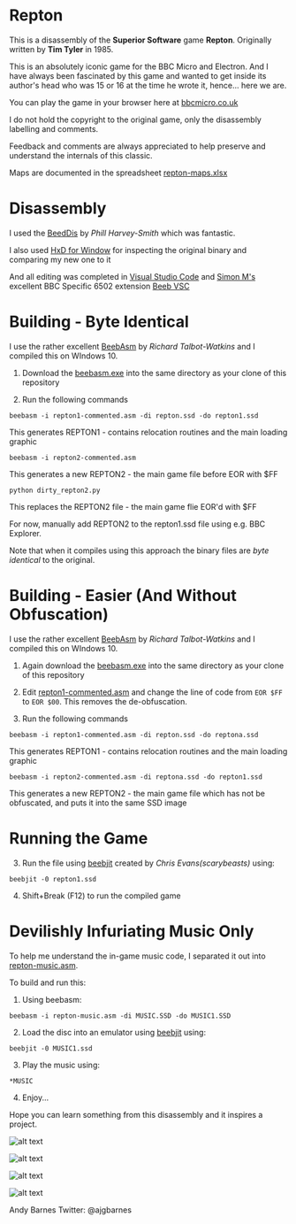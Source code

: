 # Repton 

This is a disassembly of the **Superior Software** game **Repton**.  Originally written by **Tim Tyler** in 1985.

This is an absolutely iconic game for the BBC Micro and Electron.  And I have always been fascinated by this game and wanted to get inside its author's head who was 15 or 16 at the time he wrote it, hence... here we are.

You can play the game in your browser here at [bbcmicro.co.uk](http://www.bbcmicro.co.uk/game.php?id=266)

I do not hold the copyright to the original game, only the disassembly labelling and comments.

Feedback and comments are always appreciated to help preserve and understand the internals of this classic.

Maps are documented in the spreadsheet [repton-maps.xlsx](https://github.com/ajgbarnes/bbc-micro-repton/blob/main/repton-maps.xlsx)

# Disassembly

I used the [BeedDis](https://github.com/prime6809/BeebDis) by *Phill Harvey-Smith* which was fantastic.

I also used [HxD for Window](https://mh-nexus.de/en/hxd/) for inspecting the original binary and comparing my new one to it

And all editing was completed in [Visual Studio Code](https://code.visualstudio.com/) and [Simon M's](https://github.com/simondotm) excellent BBC Specific 6502 extension [Beeb VSC](https://marketplace.visualstudio.com/items?itemName=simondotm.beeb-vsc)

# Building - Byte Identical

I use the rather excellent [BeebAsm](https://github.com/stardot/beebasm) by *Richard Talbot-Watkins* and I compiled this on WIndows 10.

1. Download the [beebasm.exe](https://github.com/stardot/beebasm/blob/master/beebasm.exe) into the same directory as your clone of this repository

2. Run the following commands 

```
beebasm -i repton1-commented.asm -di repton.ssd -do repton1.ssd
```

This generates REPTON1 - contains relocation routines and the main loading graphic

```
beebasm -i repton2-commented.asm
```

This generates a new REPTON2 - the main game file before EOR with $FF

```
python dirty_repton2.py
```

This replaces the REPTON2 file - the main game flie EOR'd with $FF

For now, manually add REPTON2 to the repton1.ssd file using e.g. BBC Explorer.

Note that when it compiles using this approach the binary files are *byte identical* to the original.

# Building - Easier (And Without Obfuscation)

I use the rather excellent [BeebAsm](https://github.com/stardot/beebasm) by *Richard Talbot-Watkins* and I compiled this on WIndows 10.

1. Again download the [beebasm.exe](https://github.com/stardot/beebasm/blob/master/beebasm.exe) into the same directory as your clone of this repository

2. Edit [repton1-commented.asm](https://github.com/ajgbarnes/bbc-micro-repton/blob/d7cc30dd3212cf7c3850141568c2a700d89745a7/repton1-commented.asm#L806) and change the line of code from ```EOR $FF``` to ```EOR $00```. This removes the de-obfuscation.

2. Run the following commands 

```
beebasm -i repton1-commented.asm -di repton.ssd -do reptona.ssd
```

This generates REPTON1 - contains relocation routines and the main loading graphic

```
beebasm -i repton2-commented.asm -di reptona.ssd -do repton1.ssd
```

This generates a new REPTON2 - the main game file which has not be obfuscated, and puts it into the same SSD image

# Running the Game

3. Run the file using [beebjit](https://github.com/scarybeasts/beebjit) created by *Chris Evans(scarybeasts)* using:

```beebjit -0 repton1.ssd```

4. Shift+Break (F12) to run the compiled game

# Devilishly Infuriating Music Only

To help me understand the in-game music code, I separated it out into [repton-music.asm](https://github.com/ajgbarnes/bbc-micro-repton/blob/main/repton-music.asm). 

To build and run this:

1. Using beebasm:

```beebasm -i repton-music.asm -di MUSIC.SSD -do MUSIC1.SSD```

2. Load the disc into an emulator using [beebjit](https://github.com/scarybeasts/beebjit) using:

```beebjit -0 MUSIC1.ssd```

3. Play the music using:

```*MUSIC```

4. Enjoy...

Hope you can learn something from this disassembly and it inspires a project.  

![alt text](https://github.com/ajgbarnes/bbc-micro-repton/blob/main/repton-loading-screen.png "Repton Loading Screen")

![alt text](https://github.com/ajgbarnes/bbc-micro-repton/blob/main/repton-sprites.png "Repton Sprites")

![alt text](https://github.com/ajgbarnes/bbc-micro-repton/blob/main/other-sprites.png "Other Sprites")

![alt text](https://github.com/ajgbarnes/bbc-micro-repton/blob/main/repton-has-been-finished.png "Repton has been finished")

Andy Barnes
Twitter: @ajgbarnes